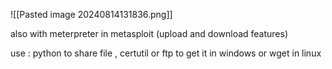 ![[Pasted image 20240814131836.png]]

also with meterpreter in metasploit (upload and download features)

use : python to share file , certutil or ftp to get it in windows or wget in linux
